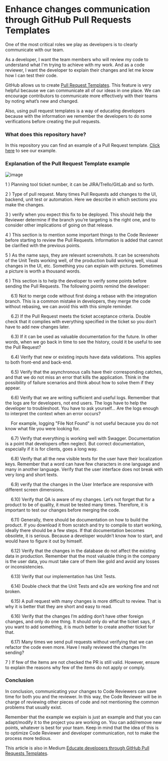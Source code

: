 # Enhance changes communication through GitHub Pull Requests Templates

One of the most critical roles we play as developers is to clearly communicate with our team.

As a developer, I want the team members who will review my code to understand what I'm trying to achieve with my work. And as a code reviewer, I want the developer to explain their changes and let me know how I can test their code.

GitHub allows us to create [Pull Request Templates](https://docs.github.com/en/communities/using-templates-to-encourage-useful-issues-and-pull-requests/creating-a-pull-request-template-for-your-repository). This feature is very helpful because we can communicate all of our ideas in one place. We can encourage contributors to communicate more effectively with their teams by noting what’s new and changed.

Also, using pull request templates is a way of educating developers because with the information we remember the developers to do some verifications before creating the pull requests.

### What does this repository have?

In this repository you can find an example of a Pull Request template. [Click here](https://github.com/danioropeza/github-pull-request-templates/blob/develop/.github/pull_request_template.md) to see our example.

### Explanation of the Pull Request Template example

![image](https://user-images.githubusercontent.com/33135078/205185353-fa6efb3d-666a-498e-91c3-50ea3016db51.png)

1 ) Planning tool ticket number, it can be JIRA/Trello/GitLab and so forth.

2 ) Type of pull request. Many times Pull Requests add changes to the UI, backend, unit test or automation. Here we describe in which sections you make the changes.

3 ) verify when you expect this fix to be deployed. This should help the Reviewer determine if the branch you’re targeting is the right one, and to consider other implications of going on that release.

4 ) This section is to mention some important things to the Code Reviewer before starting to review the Pull Requests. Information is added that cannot be clarified with the previous points.

5 ) As the name says, they are relevant screenshots. It can be screenshots of the Unit Tests working well, of the production build working well, visual changes in the UI, etc. Something you can explain with pictures. Sometimes a picture is worth a thousand words.

6 ) This section is to help the developer to verify some points before sending the Pull Requests. The following points remind the developer:

&emsp; 6.1) Not to merge code without first doing a rebase with the integration branch. This is a common mistake in developers, they merge the code without rebasing, we can avoid this with this simple reminder.

&emsp; 6.2) If the Pull Request meets the ticket acceptance criteria. Double check that it complies with everything specified in the ticket so you don’t have to add new changes later.

&emsp; 6.3) If it can be used as valuable documentation for the future. In other words, when we go back in time to see the history, could it be useful to see the Pull Request?

&emsp; 6.4) Verify that new or existing inputs have data validations. This applies to both front-end and back-end.

&emsp; 6.5) Verify that the asynchronous calls have their corresponding catches, and that we do not miss an error that kills the application. Think in the possibility of failure scenarios and think about how to solve them if they appear.

&emsp; 6.6) Verify that we are writing sufficient and useful logs. Remember that the logs are for developers, not end users. The logs have to help the developer to troubleshoot. You have to ask yourself… Are the logs enough to interpret the context when an error occurs?

&emsp; For example, logging "File Not Found" is not useful because you do not know what file you were looking for.

&emsp; 6.7) Verify that everything is working well with Swagger. Documentation is a point that developers often neglect. But correct documentation, especially if it is for clients, goes a long way.

&emsp; 6.8) Verify that all the new visible texts for the user have their localization keys. Remember that a word can have few characters in one language and many in another language. Verify that the user interface does not break with very long and short texts.

&emsp; 6.9) verify that the changes in the User Interface are responsive with different screen dimensions.

&emsp; 6.10) Verify that QA is aware of my changes. Let’s not forget that for a product to be of quality, it must be tested many times. Therefore, it is important to test our changes before merging the code.

&emsp; 6.11) Generally, there should be documentation on how to build the product. If you download it from scratch and try to compile to start working, ideally there should be a few steps. If that documentation becomes obsolete, it is serious. Because a developer wouldn’t know how to start, and would have to figure it out by himself.

&emsp; 6.12) Verify that the changes in the database do not affect the existing data in production. Remember that the most valuable thing in the company is the user data, you must take care of them like gold and avoid any losses or inconsistencies.

&emsp; 6.13) Verify that our implementation has Unit Tests.

&emsp; 6.14) Double check that the Unit Tests and e2e are working fine and not broken.

&emsp; 6.15) A pull request with many changes is more difficult to review. That is why it is better that they are short and easy to read.

&emsp; 6.16) Verify that the changes I’m adding don’t have other foreign changes, and only do one thing. It should only do what the ticket says, if you want to add something, it is much better to create another ticket for that.

&emsp; 6.17) Many times we send pull requests without verifying that we can refactor the code even more. Have I really reviewed the changes I’m sending?

7 ) If few of the items are not checked the PR is still valid. However, ensure to explain the reasons why few of the items do not apply or comply.

### Conclusion

In conclusion, communicating your changes to Code Reviewers can save time for both you and the reviewer. In this way, the Code Reviewer will be in charge of reviewing other pieces of code and not mentioning the common problems that usually exist.

Remember that the example we explain is just an example and that you can adapt/modify it to the project you are working on. You can add/remove new points, whatever is best for your team. Keep in mind that the idea of this is to optimize Code Reviewer and developer communication, not to make the process more tedious.

This article is also in Medium [Educate developers through GitHub Pull Requests Templates](https://medium.com/@danioropezasoria/educate-developers-through-github-pull-requests-templates-41b7c64287f7).

